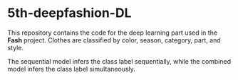 # 5th-deepfashion-DL
This repository contains the code for the deep learning part used in the <b>Fash</b> project. 
Clothes are classified by color, season, category, part, and style.

The sequential model infers the class label sequentially, while the combined model infers the class label simultaneously.
